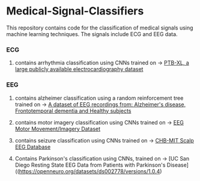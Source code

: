 # Medical-Signal-Classifiers
This repository contains code for the classification of medical signals using machine learning techniques. The signals include ECG and EEG data.
### ECG
1. contains arrhythmia classification using CNNs trained on -> [PTB-XL, a large publicly available electrocardiography dataset](https://physionet.org/content/ptb-xl/1.0.3/)

### EEG
1. contains alzheimer classification  using a random reinforcement tree trained on -> [A dataset of EEG recordings from: Alzheimer's disease, Frontotemporal dementia and Healthy subjects](https://openneuro.org/datasets/ds004504/versions/1.0.8)

2. contains motor imagery classification using CNNs trained on -> [EEG Motor Movement/Imagery Dataset](https://physionet.org/content/eegmmidb/1.0.0/)


3. contains seizure classification using CNNs trained on -> [CHB-MIT Scalp EEG Database](https://physionet.org/content/chbmit/1.0.0/)

4. Contains Parkinson's classification using CNNs, trained on -> [UC San Diego Resting State EEG Data from Patients with Parkinson's Disease]((https://openneuro.org/datasets/ds002778/versions/1.0.4)
